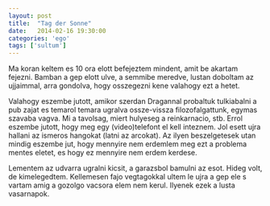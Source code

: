 ```yaml
---
layout: post
title:  "Tag der Sonne"
date:   2014-02-16 19:30:00
categories: 'ego'
tags: ['sultum']
---
```


Ma koran keltem es 10 ora elott befejeztem mindent, amit be akartam fejezni. Bamban a gep elott ulve, a semmibe meredve, lustan doboltam az ujjaimmal, arra gondolva, hogy osszegezni kene valahogy ezt a hetet.

Valahogy eszembe jutott, amikor szerdan Dragannal probaltuk tulkiabalni a pub zajat es temarol temara ugralva ossze-vissza filozofalgattunk, egymas szavaba vagva. Mi a tavolsag, miert hulyeseg a reinkarnacio, stb. Errol eszembe jutott, hogy meg egy (video)telefont el kell inteznem. Jol esett ujra hallani az ismeros hangokat (latni az arcokat). Az ilyen beszelgetesek utan mindig eszembe jut, hogy mennyire nem erdemlem meg ezt a problema mentes eletet, es hogy ez mennyire nem erdem kerdese.

Lementem az udvarra ugralni kicsit, a garazsbol bamulni az esot. Hideg volt, de kimelegedtem. Kellemesen fajo vegtagokkal ultem le ujra a gep ele s vartam amig a gozolgo vacsora elem nem kerul. Ilyenek ezek a lusta vasarnapok.